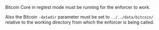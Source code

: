 Bitcoin Core in regtest mode must be running for the enforcer to work.

Also the Bitcoin `-datadir` parameter must be set to `../../data/bitcoin/`
relative to the working directory from which the enforcer is being called.
